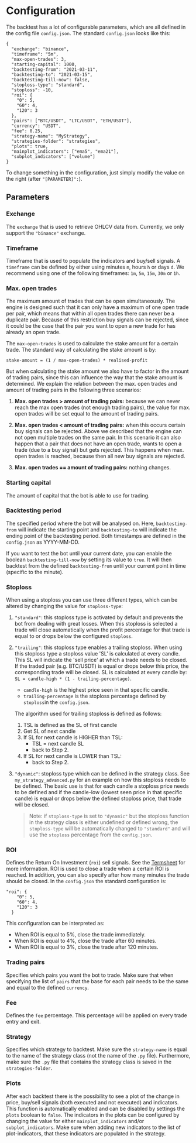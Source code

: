 # Configuration
The backtest has a lot of configurable parameters, which are all defined in the config file ```config.json```. The
standard ```config.json``` looks like this:
```
{
  "exchange": "binance",
  "timeframe": "5m",
  "max-open-trades": 3,
  "starting-capital": 1000,
  "backtesting-from": "2021-03-11",
  "backtesting-to": "2021-03-15",
  "backtesting-till-now": false,
  "stoploss-type": "standard",
  "stoploss": -10,
  "roi": {
    "0": 5,
    "60": 4,
    "120": 3
  },
  "pairs": ["BTC/USDT", "LTC/USDT", "ETH/USDT"],
  "currency": "USDT",
  "fee": 0.25,
  "strategy-name": "MyStrategy",
  "strategies-folder": "strategies",
  "plots": true,
  "mainplot_indicators": ["ema5", "ema21"],
  "subplot_indicators": ["volume"]
}
```
To change something in the configuration, just simply modify the value on the right (after ```"[PARAMETER]":```).

## Parameters
### Exchange
The ```exchange``` that is used to retrieve OHLCV data from. Currently, we only support the ```"binance"``` exchange.

### Timeframe
Timeframe that is used to populate the indicators and buy/sell signals. A ```timeframe``` can be defined by either using 
minutes ```m```, hours ```h``` or days ```d```. We recommend using one of the following timeframes:
```1m```, ```5m```, ```15m```, ```30m``` or ```1h```. 

### Max. open trades
The maximum amount of trades that can be open simultaneously. The engine is designed such that it can only have a 
maximum of one open trade per pair, which means that within all open trades there can never be a duplicate pair. Because
of this restriction buy signals can be rejected, since it could be the case that the pair you want to open a new trade
for has already an open trade.

The ```max-open-trades``` is used to calculate the stake amount for a certain trade. The standard way of calculating the stake 
amount is by:
```
stake-amount = (1 / max-open-trades) * realised-profit
```

But when calculating the stake amount we also have to factor in the amount of trading pairs, since this can influence 
the way that the stake amount is determined. We explain the relation between the max. open trades and amount of trading
pairs in the following three scenarios:

1. **Max. open trades > amount of trading pairs:** because we can never reach the max open trades (not enough trading pairs),
   the value for max. open trades will be set equal to the amount of trading pairs.
   
2. **Max. open trades < amount of trading pairs:** when this occurs certain buy signals can be rejected. Above we 
   described that the engine can not open multiple trades on the same pair. In this scenario it can also happen that a 
   pair that does not have an open trade, wants to open a trade (due to a buy signal) but gets rejected. This happens
   when max. open trades is reached, because then all new buy signals are rejected.
   
3. **Max. open trades == amount of trading pairs:** nothing changes.

### Starting capital
The amount of capital that the bot is able to use for trading.

### Backtesting period
The specified period where the bot will be analysed on. Here, ```backtesting-from``` will indicate the starting point and 
```backtesting-to``` will indicate the ending point of the backtesting period. Both timestamps are defined in the 
```config.json``` as YYYY-MM-DD. 

If you want to test the bot until your current date, you can enable the boolean 
```backtesting-till-now``` by setting its value to ```true```. It will then backtest from the defined 
```backtesting-from``` until your current point in time (specific to the minute).

### Stoploss
When using a stoploss you can use three different types, which can be altered by changing the value for 
```stoploss-type```:
1. ```"standard"```: this stoploss type is activated by default and prevents the bot from dealing with great losses. 
   When this stoploss is selected a trade will close automatically when the profit percentage for that trade is equal to 
   or drops below the configured ```stoploss```.
   
2. ```"trailing"```: this stoploss type enables a trailing stoploss. When using this stoploss type a stoploss value 'SL'
   is calculated at every candle. This SL will indicate the 'sell price' at which a trade needs to be closed. If the 
   traded pair (e.g. BTC/USDT) is equal or drops below this price, the corresponding trade will be closed. SL is 
   calculated at every candle by: ```SL = candle-high * (1 - trailing-percentage)```. 
   - ```candle-high``` is the highest price seen in that specific candle.
   - ```trailing-percentage``` is the stoploss percentage defined by ```stoploss```in the ```config.json```.
   
   The algorithm used for trailing stoploss is defined as follows:
   1. TSL is defined as the SL of first candle
   2. Get SL of next candle
   3. If SL for next candle is HIGHER than TSL:
       - TSL = next candle SL
       - back to Step 2.
   4. If SL for next candle is LOWER than TSL:
       - back to Step 2.
      
3. ```"dynamic"```: stoploss type which can be defined in the strategy class. See ```my_strategy_advanced.py``` for an
   example on how this stoploss needs to be defined. The basic use is that for each candle a stoploss price needs to be
   defined and if the candle-low (lowest seen price in that specific candle) is equal or drops below the defined
   stoploss price, that trade will be closed.
   > Note: if ```stoploss-type``` is set to ```"dynamic"``` but the stoploss function in the strategy class is either
   > undefined or defined wrong, the ```stoploss-type``` will be automatically changed to ```"standard"``` and will use
   > the ```stoploss``` percentage from the ```config.json```.

### ROI
Defines the Return On Investment (```roi```) sell signals. See the 
[Termsheet](https://docs.dematrading.ai/getting_started/trading101/termsheet/#roi) for more information. ROI is used to
close a trade when a certain ROI is reached. In addition, you can also specify after how many minutes the trade should 
be closed. In the ```config.json``` the standard configuration is:
```
"roi": {
    "0": 5,
    "60": 4,
    "120": 3
  }
```
This configuration can be interpreted as: 
- When ROI is equal to 5%, close the trade immediately.
- When ROI is equal to 4%, close the trade after 60 minutes.
- When ROI is equal to 3%, close the trade after 120 minutes.

### Trading pairs
Specifies which pairs you want the bot to trade. Make sure that when specifying the list of ```pairs``` that the base
for each pair needs to be the same and equal to the defined ```currency```.

### Fee
Defines the ```fee``` percentage. This percentage will be applied on every trade entry and exit.

### Strategy
Specifies which strategy to backtest. Make sure the ```strategy-name``` is equal to the name of the strategy class
(not the name of the ```.py``` file). Furthermore, make sure the ```.py``` file that contains the strategy class is 
saved in the ```strategies-folder```.

### Plots
After each backtest there is the possibility to see a plot of the change in price, buy/sell signals (both executed and 
not executed) and indicators. This function is automatically enabled and can be disabled by settings the ```plots``` 
boolean to ```false```. The indicators in the plots can be configured by changing the value for either 
```mainplot_indicators``` and/or ```subplot_indicators```. Make sure when adding new indicators to the list of
plot-indicators, that these indicators are populated in the strategy.
